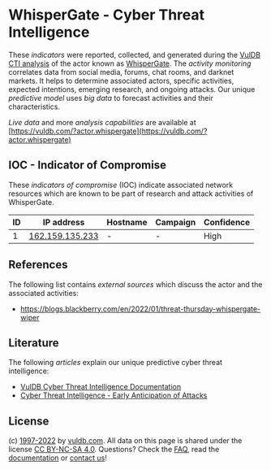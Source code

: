 # WhisperGate - Cyber Threat Intelligence

These _indicators_ were reported, collected, and generated during the [VulDB CTI analysis](https://vuldb.com/?kb.cti) of the actor known as [WhisperGate](https://vuldb.com/?actor.whispergate). The _activity monitoring_ correlates data from social media, forums, chat rooms, and darknet markets. It helps to determine associated actors, specific activities, expected intentions, emerging research, and ongoing attacks. Our unique _predictive model_ uses _big data_ to forecast activities and their characteristics.

_Live data_ and more _analysis capabilities_ are available at [https://vuldb.com/?actor.whispergate](https://vuldb.com/?actor.whispergate)

## IOC - Indicator of Compromise

These _indicators of compromise_ (IOC) indicate associated network resources which are known to be part of research and attack activities of WhisperGate.

ID | IP address | Hostname | Campaign | Confidence
-- | ---------- | -------- | -------- | ----------
1 | [162.159.135.233](https://vuldb.com/?ip.162.159.135.233) | - | - | High

## References

The following list contains _external sources_ which discuss the actor and the associated activities:

* https://blogs.blackberry.com/en/2022/01/threat-thursday-whispergate-wiper

## Literature

The following _articles_ explain our unique predictive cyber threat intelligence:

* [VulDB Cyber Threat Intelligence Documentation](https://vuldb.com/?kb.cti)
* [Cyber Threat Intelligence - Early Anticipation of Attacks](https://www.scip.ch/en/?labs.20201022)

## License

(c) [1997-2022](https://vuldb.com/?kb.changelog) by [vuldb.com](https://vuldb.com/?kb.about). All data on this page is shared under the license [CC BY-NC-SA 4.0](https://creativecommons.org/licenses/by-nc-sa/4.0/). Questions? Check the [FAQ](https://vuldb.com/?kb.faq), read the [documentation](https://vuldb.com/?kb) or [contact us](https://vuldb.com/?contact)!
